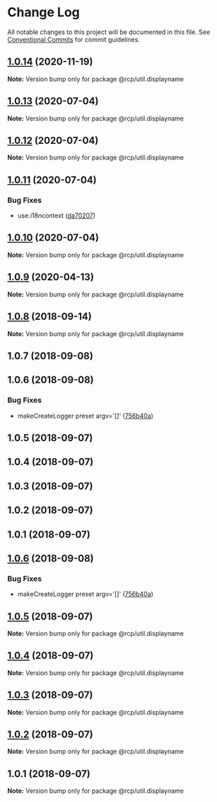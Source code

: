 # Change Log

All notable changes to this project will be documented in this file.
See [Conventional Commits](https://conventionalcommits.org) for commit guidelines.

<a name="1.0.14"></a>
## [1.0.14](https://github.com/imcuttle/rcp/compare/@rcp/util.displayname@1.0.13...@rcp/util.displayname@1.0.14) (2020-11-19)

**Note:** Version bump only for package @rcp/util.displayname





<a name="1.0.13"></a>

## [1.0.13](https://github.com/imcuttle/rcp/compare/@rcp/util.displayname@1.0.12...@rcp/util.displayname@1.0.13) (2020-07-04)

**Note:** Version bump only for package @rcp/util.displayname

<a name="1.0.12"></a>

## [1.0.12](https://github.com/imcuttle/rcp/compare/@rcp/util.displayname@1.0.11...@rcp/util.displayname@1.0.12) (2020-07-04)

**Note:** Version bump only for package @rcp/util.displayname

<a name="1.0.11"></a>

## [1.0.11](https://github.com/imcuttle/rcp/compare/@rcp/util.displayname@1.0.10...@rcp/util.displayname@1.0.11) (2020-07-04)

### Bug Fixes

- use.i18ncontext ([da70207](https://github.com/imcuttle/rcp/commit/da70207))

<a name="1.0.10"></a>

## [1.0.10](https://github.com/imcuttle/rcp/compare/@rcp/util.displayname@1.0.9...@rcp/util.displayname@1.0.10) (2020-07-04)

**Note:** Version bump only for package @rcp/util.displayname

<a name="1.0.9"></a>

## [1.0.9](https://github.com/imcuttle/rcp/compare/@rcp/util.displayname@1.0.8...@rcp/util.displayname@1.0.9) (2020-04-13)

**Note:** Version bump only for package @rcp/util.displayname

<a name="1.0.8"></a>

## [1.0.8](https://github.com/imcuttle/rcp/compare/@rcp/util.displayname@1.0.7...@rcp/util.displayname@1.0.8) (2018-09-14)

**Note:** Version bump only for package @rcp/util.displayname

<a name="1.0.7"></a>

## 1.0.7 (2018-09-08)

<a name="1.0.6"></a>

## 1.0.6 (2018-09-08)

### Bug Fixes

- makeCreateLogger preset argv='[]' ([756b40a](https://github.com/imcuttle/rcp/commit/756b40a))

<a name="1.0.5"></a>

## 1.0.5 (2018-09-07)

<a name="1.0.4"></a>

## 1.0.4 (2018-09-07)

<a name="1.0.3"></a>

## 1.0.3 (2018-09-07)

<a name="1.0.2"></a>

## 1.0.2 (2018-09-07)

<a name="1.0.1"></a>

## 1.0.1 (2018-09-07)

<a name="1.0.6"></a>

## [1.0.6](https://github.com/imcuttle/rcp/compare/v1.0.5...v1.0.6) (2018-09-08)

### Bug Fixes

- makeCreateLogger preset argv='[]' ([756b40a](https://github.com/imcuttle/rcp/commit/756b40a))

<a name="1.0.5"></a>

## [1.0.5](https://github.com/imcuttle/rcp/compare/v1.0.4...v1.0.5) (2018-09-07)

**Note:** Version bump only for package @rcp/util.displayname

<a name="1.0.4"></a>

## [1.0.4](https://github.com/imcuttle/rcp/compare/v1.0.3...v1.0.4) (2018-09-07)

**Note:** Version bump only for package @rcp/util.displayname

<a name="1.0.3"></a>

## [1.0.3](https://github.com/imcuttle/rcp/compare/v1.0.2...v1.0.3) (2018-09-07)

**Note:** Version bump only for package @rcp/util.displayname

<a name="1.0.2"></a>

## [1.0.2](https://github.com/imcuttle/rcp/compare/v1.0.1...v1.0.2) (2018-09-07)

**Note:** Version bump only for package @rcp/util.displayname

<a name="1.0.1"></a>

## 1.0.1 (2018-09-07)

**Note:** Version bump only for package @rcp/util.displayname
